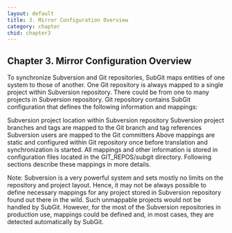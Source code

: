 ```yaml
---
layout: default
title: 3. Mirror Configuration Overview
category: chapter
chid: chapter3
---
```

## Chapter 3. Mirror Configuration Overview

To synchronize Subversion and Git repositories, SubGit maps entities of one system to those of another. One Git repository is always mapped to a single project within Subversion repository. There could be from one to many projects in Subversion repository. Git repository contains SubGit configuration that defines the following information and mappings:

Subversion project location within Subversion repository
Subversion project branches and tags are mapped to the Git branch and tag references
Subversion users are mapped to the Git committers
Above mappings are static and configured within Git repository once before translation and synchronization is started. All mappings and other information is stored in configuration files located in the GIT_REPOS/subgit directory. Following sections describe these mappings in more details.

Note:
Subversion is a very powerful system and sets mostly no limits on the repository and project layout. Hence, it may not be always possible to define necessary mappings for any project stored in Subversion repository found out there in the wild. Such unmappable projects would not be handled by SubGit. However, for the most of the Subversion repositories in production use, mappings could be defined and, in most cases, they are detected automatically by SubGit.
